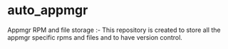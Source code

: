 # auto_appmgr
Appmgr RPM and file storage :-
This repository is created to store all the appmgr specific rpms and files and to have version control.
